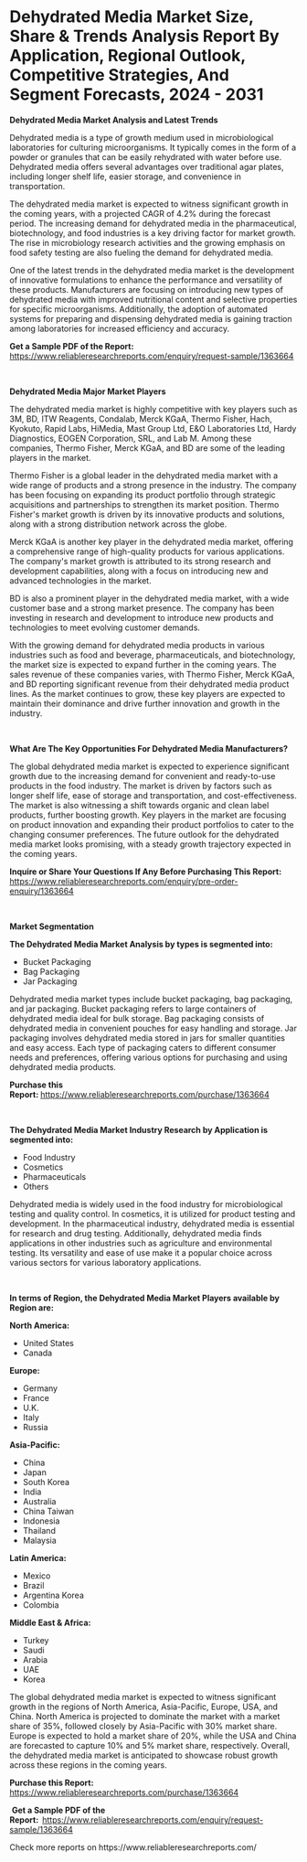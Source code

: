 <p><h1>Dehydrated Media Market Size, Share & Trends Analysis Report By Application, Regional Outlook, Competitive Strategies, And Segment Forecasts, 2024 - 2031</h1></p><p><strong>Dehydrated Media Market Analysis and Latest Trends</strong></p>
<p><p>Dehydrated media is a type of growth medium used in microbiological laboratories for culturing microorganisms. It typically comes in the form of a powder or granules that can be easily rehydrated with water before use. Dehydrated media offers several advantages over traditional agar plates, including longer shelf life, easier storage, and convenience in transportation.</p><p>The dehydrated media market is expected to witness significant growth in the coming years, with a projected CAGR of 4.2% during the forecast period. The increasing demand for dehydrated media in the pharmaceutical, biotechnology, and food industries is a key driving factor for market growth. The rise in microbiology research activities and the growing emphasis on food safety testing are also fueling the demand for dehydrated media.</p><p>One of the latest trends in the dehydrated media market is the development of innovative formulations to enhance the performance and versatility of these products. Manufacturers are focusing on introducing new types of dehydrated media with improved nutritional content and selective properties for specific microorganisms. Additionally, the adoption of automated systems for preparing and dispensing dehydrated media is gaining traction among laboratories for increased efficiency and accuracy.</p></p>
<p><strong>Get a Sample PDF of the Report:&nbsp;</strong> <a href="https://www.reliableresearchreports.com/enquiry/request-sample/1363664">https://www.reliableresearchreports.com/enquiry/request-sample/1363664</a></p>
<p>&nbsp;</p>
<p><strong>Dehydrated Media Major Market Players</strong></p>
<p><p>The dehydrated media market is highly competitive with key players such as 3M, BD, ITW Reagents, Condalab, Merck KGaA, Thermo Fisher, Hach, Kyokuto, Rapid Labs, HiMedia, Mast Group Ltd, E&O Laboratories Ltd, Hardy Diagnostics, EOGEN Corporation, SRL, and Lab M. Among these companies, Thermo Fisher, Merck KGaA, and BD are some of the leading players in the market.</p><p>Thermo Fisher is a global leader in the dehydrated media market with a wide range of products and a strong presence in the industry. The company has been focusing on expanding its product portfolio through strategic acquisitions and partnerships to strengthen its market position. Thermo Fisher's market growth is driven by its innovative products and solutions, along with a strong distribution network across the globe.</p><p>Merck KGaA is another key player in the dehydrated media market, offering a comprehensive range of high-quality products for various applications. The company's market growth is attributed to its strong research and development capabilities, along with a focus on introducing new and advanced technologies in the market.</p><p>BD is also a prominent player in the dehydrated media market, with a wide customer base and a strong market presence. The company has been investing in research and development to introduce new products and technologies to meet evolving customer demands.</p><p>With the growing demand for dehydrated media products in various industries such as food and beverage, pharmaceuticals, and biotechnology, the market size is expected to expand further in the coming years. The sales revenue of these companies varies, with Thermo Fisher, Merck KGaA, and BD reporting significant revenue from their dehydrated media product lines. As the market continues to grow, these key players are expected to maintain their dominance and drive further innovation and growth in the industry.</p></p>
<p>&nbsp;</p>
<p><strong>What Are The Key Opportunities For Dehydrated Media Manufacturers?</strong></p>
<p><p>The global dehydrated media market is expected to experience significant growth due to the increasing demand for convenient and ready-to-use products in the food industry. The market is driven by factors such as longer shelf life, ease of storage and transportation, and cost-effectiveness. The market is also witnessing a shift towards organic and clean label products, further boosting growth. Key players in the market are focusing on product innovation and expanding their product portfolios to cater to the changing consumer preferences. The future outlook for the dehydrated media market looks promising, with a steady growth trajectory expected in the coming years.</p></p>
<p><strong>Inquire or Share Your Questions If Any Before Purchasing This Report:</strong> <a href="https://www.reliableresearchreports.com/enquiry/pre-order-enquiry/1363664">https://www.reliableresearchreports.com/enquiry/pre-order-enquiry/1363664</a></p>
<p>&nbsp;</p>
<p><strong>Market Segmentation</strong></p>
<p><strong>The Dehydrated Media Market Analysis by types is segmented into:</strong></p>
<p><ul><li>Bucket Packaging</li><li>Bag Packaging</li><li>Jar Packaging</li></ul></p>
<p><p>Dehydrated media market types include bucket packaging, bag packaging, and jar packaging. Bucket packaging refers to large containers of dehydrated media ideal for bulk storage. Bag packaging consists of dehydrated media in convenient pouches for easy handling and storage. Jar packaging involves dehydrated media stored in jars for smaller quantities and easy access. Each type of packaging caters to different consumer needs and preferences, offering various options for purchasing and using dehydrated media products.</p></p>
<p><strong>Purchase this Report:&nbsp;</strong><a href="https://www.reliableresearchreports.com/purchase/1363664">https://www.reliableresearchreports.com/purchase/1363664</a></p>
<p>&nbsp;</p>
<p><strong>The Dehydrated Media Market Industry Research by Application is segmented into:</strong></p>
<p><ul><li>Food Industry</li><li>Cosmetics</li><li>Pharmaceuticals</li><li>Others</li></ul></p>
<p><p>Dehydrated media is widely used in the food industry for microbiological testing and quality control. In cosmetics, it is utilized for product testing and development. In the pharmaceutical industry, dehydrated media is essential for research and drug testing. Additionally, dehydrated media finds applications in other industries such as agriculture and environmental testing. Its versatility and ease of use make it a popular choice across various sectors for various laboratory applications.</p></p>
<p>&nbsp;</p>
<p><strong>In terms of Region, the Dehydrated Media Market Players available by Region are:</strong></p>
<p>
    <p> <strong> North America: </strong>
        <ul>
            <li>United States</li>
            <li>Canada</li>
        </ul>
        </p> 
    <p> <strong> Europe: </strong>
        <ul>
            <li>Germany</li>
            <li>France</li>
            <li>U.K.</li>
            <li>Italy</li>
            <li>Russia</li>
        </ul>
        </p> 
    <p> <strong> Asia-Pacific: </strong>
        <ul>
            <li>China</li>
            <li>Japan</li>
            <li>South Korea</li>
            <li>India</li>
            <li>Australia</li>
            <li>China Taiwan</li>
            <li>Indonesia</li>
            <li>Thailand</li>
            <li>Malaysia</li>
        </ul>
        </p> 
    <p> <strong> Latin America: </strong>
        <ul>
            <li>Mexico</li>
            <li>Brazil</li>
            <li>Argentina Korea</li>
            <li>Colombia</li>
        </ul>
        </p> 
    <p> <strong> Middle East & Africa: </strong>
        <ul>
            <li>Turkey</li>
            <li>Saudi</li>
            <li>Arabia</li>
            <li>UAE</li>
            <li>Korea</li>
        </ul>
    </p>
    </p>
<p><p>The global dehydrated media market is expected to witness significant growth in the regions of North America, Asia-Pacific, Europe, USA, and China. North America is projected to dominate the market with a market share of 35%, followed closely by Asia-Pacific with 30% market share. Europe is expected to hold a market share of 20%, while the USA and China are forecasted to capture 10% and 5% market share, respectively. Overall, the dehydrated media market is anticipated to showcase robust growth across these regions in the coming years.</p></p>
<p><strong>Purchase this Report: </strong><a href="https://www.reliableresearchreports.com/purchase/1363664">https://www.reliableresearchreports.com/purchase/1363664</a></p>
<p>&nbsp;<strong>Get a Sample PDF of the Report:&nbsp;&nbsp;</strong><a href="https://www.reliableresearchreports.com/enquiry/request-sample/1363664">https://www.reliableresearchreports.com/enquiry/request-sample/1363664</a></p>
<p><strong></strong></p>
<p>Check more reports on https://www.reliableresearchreports.com/</p>